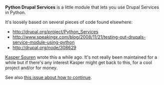 **Python Drupal Services** is a little module that lets you use Drupal Services in Python.

It's loosely based on several pieces of code found elsewhere:

* http://drupal.org/project/Python_Services
* http://www.speakingx.com/blog/2008/11/21/testing-out-drupals-service-module-using-python
* http://drupal.org/node/308629


[Kasper Souren](http://guaka.org/) wrote this a while ago. It's not really been maintained 
for a while but if there's any interest Kasper might get back to this, for a cool project and/or for money.

See also [this issue about how to continue](https://github.com/guaka/python_drupal_services/issues/2).
